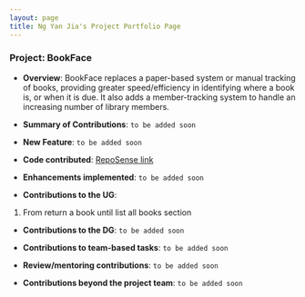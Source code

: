 ```yaml
---
layout: page
title: Ng Yan Jia's Project Portfolio Page
---
```


### Project: BookFace

* **Overview**: BookFace replaces a paper-based system or manual tracking of books, providing greater speed/efficiency in identifying where a book is, or when it is due. It also adds a member-tracking system to handle an increasing number of library members.

* **Summary of Contributions**: `to be added soon`

* **New Feature**: `to be added soon`

* **Code contributed**: [RepoSense link]()

* **Enhancements implemented**: `to be added soon`

* **Contributions to the UG**: 
1. From return a book until list all books section

* **Contributions to the DG**: `to be added soon`

* **Contributions to team-based tasks**: `to be added soon`

* **Review/mentoring contributions**: `to be added soon`

* **Contributions beyond the project team**: `to be added soon`